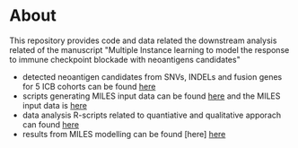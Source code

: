 
# About

This repository provides code and data related the downstream analysis related of the manuscript "Multiple Instance learning to model the response to immune checkpoint blockade with neoantigens candidates"

*  detected neoantigen candidates from SNVs, INDELs and fusion genes for 5 ICB cohorts can be found [here](data_for_publication/raw_data) 
*  scripts generating MILES input data can be found [here](data_preparation) and the MILES input data is [here](data_for_publication/MILES_input)
*  data analysis R-scripts related to quantiative and qualitative apporach can found   [here](data_analysis) 
*  results from MILES modelling can be found [here] [here](data_for_publication/MILES_results) 